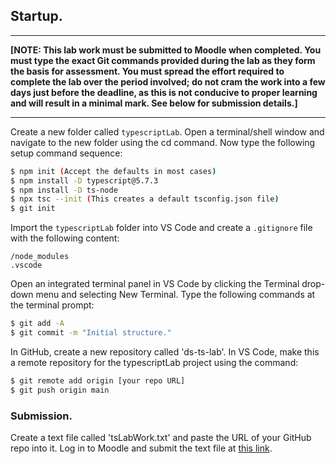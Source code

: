 ## Startup.

---

**[NOTE: This lab work must be submitted to Moodle when completed. You must type the exact Git commands provided during the lab as they form the basis for assessment. You must spread the effort required to complete the lab over the period involved; do not cram the work into a few days just before the deadline, as this is not conducive to proper learning and will result in a minimal mark. See below for submission details.]**

---

Create a new folder called `typescriptLab`. Open a terminal/shell window and navigate to the new folder using the cd command. Now type the following setup command sequence:

```bash
$ npm init (Accept the defaults in most cases)
$ npm install -D typescript@5.7.3
$ npm install -D ts-node
$ npx tsc --init (This creates a default tsconfig.json file)
$ git init
```

Import the `typescriptLab` folder into VS Code and create a `.gitignore` file with the following content:

```
/node_modules
.vscode
```

Open an integrated terminal panel in VS Code by clicking the Terminal drop-down menu and selecting New Terminal. Type the following commands at the terminal prompt:

```bash
$ git add -A
$ git commit -m "Initial structure."
```


In GitHub, create a new repository called 'ds-ts-lab'. In VS Code, make this a remote repository for the typescriptLab project using the command:

```bash
$ git remote add origin [your repo URL]
$ git push origin main
```
### Submission.

Create a text file called 'tsLabWork.txt' and paste the URL of your GitHub repo into it. Log in to Moodle and submit the text file at [this link][submit].

[submit]: https://moodle.wit.ie/course/view.php?id=209056&section=1
